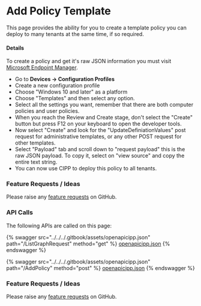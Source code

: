 # Add Policy Template

This page provides the ability for you to create a template policy you can deploy to many tenants at the same time, if so required.

#### Details <a href="#addmempolicytemplate-details" id="addmempolicytemplate-details"></a>

To create a policy and get it's raw JSON information you must visit [Microsoft Endpoint Manager](https://endpoint.microsoft.com).

* Go to **Devices -> Configuration Profiles**
* Create a new configuration profile
* Choose "Windows 10 and later" as a platform
* Choose "Templates" and then select any option.
* Select all the settings you want, remember that there are both computer policies and user policies.
* When you reach the Review and Create stage, don't select the "Create" button but press F12 on your keyboard to open the developer tools.
* Now select "Create" and look for the "UpdateDefiniationValues" post request for administrative templates, or any other POST request for other templates.
* Select "Payload" tab and scroll down to "request payload" this is the raw JSON payload. To copy it, select on "view source" and copy the entire text string.
* You can now use CIPP to deploy this policy to all tenants.

### Feature Requests / Ideas

Please raise any [feature requests](https://github.com/KelvinTegelaar/CIPP/issues/new?assignees=&labels=enhancement%2Cno-priority&projects=&template=feature.yml&title=%5BFeature+Request%5D%3A+) on GitHub.

### API Calls

The following APIs are called on this page:

{% swagger src="../../../.gitbook/assets/openapicipp.json" path="/ListGraphRequest" method="get" %}
[openapicipp.json](../../../.gitbook/assets/openapicipp.json)
{% endswagger %}

{% swagger src="../../../.gitbook/assets/openapicipp.json" path="/AddPolicy" method="post" %}
[openapicipp.json](../../../.gitbook/assets/openapicipp.json)
{% endswagger %}

### Feature Requests / Ideas

Please raise any [feature requests](https://github.com/KelvinTegelaar/CIPP/issues/new?assignees=&labels=enhancement%2Cno-priority&projects=&template=feature.yml&title=%5BFeature+Request%5D%3A+) on GitHub.
